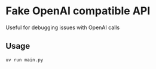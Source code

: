 # Fake OpenAI compatible API

Useful for debugging issues with OpenAI calls

## Usage

```bash
uv run main.py
```
